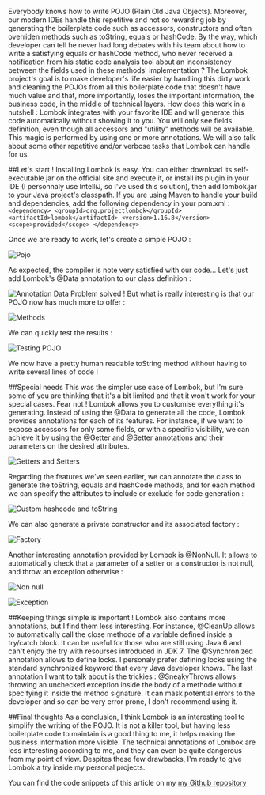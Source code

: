 Everybody knows how to write POJO (Plain Old Java Objects). Moreover, our modern IDEs handle this repetitive and not so rewarding job by generating the boilerplate code such as accessors, constructors and often overriden methods such as toString, equals or hashCode.
By the way, which developer can tell he never had long debates with his team about how to write a satisfying equals or hashCode method, who never received a notification from his static code analysis tool about an inconsistency between the fields used in these methods' implementation ?
The Lombok project's goal is to make developer's life easier by handling this dirty work and cleaning the POJOs from all this boilerplate code that doesn't have much value and that, more importantly, loses the important information, the business code, in the middle of technical layers. How does this work in a nutshell : Lombok integrates with your favorite IDE and will generate this code automatically without showing it to you. You will only see fields definition, even though all accessors and "utility" methods will be available. This magic is performed by using one or more annotations.
We will also talk about some other repetitive and/or verbose tasks that Lombok can handle for us.

##Let's start !
Installing Lombok is easy. You can either download its self-executable jar on the official site and execute it, or install its plugin in your IDE (I personnaly use IntelliJ, so I've used this solution), then add lombok.jar to your Java project's classpath. If you are using Maven to handle your build and dependencies, add the following dependency in your pom.xml :
`<dependency>
<groupId>org.projectlombok</groupId>
<artifactId>lombok</artifactId>
<version>1.16.8</version>
<scope>provided</scope>
</dependency>`


Once we are ready to work, let's create a simple POJO :

![Pojo](https://www.christopheschreiber.fr/blog/wp-content/uploads/2017/04/image1.png)

As expected, the compiler is note very satisfied with our code... Let's just add Lombok's @Data annotation to our class definition :

![Annotation Data](https://www.christopheschreiber.fr/blog/wp-content/uploads/2017/04/image2.png)
Problem solved ! But what is really interesting is that our POJO now has much more to offer :

![Methods](https://www.christopheschreiber.fr/blog/wp-content/uploads/2017/04/image3.png)

We can quickly test the results :

![Testing POJO](https://www.christopheschreiber.fr/blog/wp-content/uploads/2017/04/image4.png)

We now have a pretty human readable toString method without having to write several lines of code !

##Special needs
This was the simpler use case of Lombok, but I'm sure some of you are thinking that it's a bit limited and that it won't work for your special cases. Fear not ! Lombok allows you to customise everything it's generating.
Instead of using the @Data to generate all the code, Lombok provides annotations for each of its features. For instance, if we want to expose accessors for only some fields, or with a specific visibility, we can achieve it by using the @Getter and @Setter annotations and their parameters on the desired attributes.

![Getters and Setters](https://www.christopheschreiber.fr/blog/wp-content/uploads/2017/04/image5.png)

Regarding the features we've seen earlier, we can annotate the class to generate the toString, equals and hashCode methods, and for each method we can specify the attributes to include or exclude for code generation :

![Custom hashcode and toString](https://www.christopheschreiber.fr/blog/wp-content/uploads/2017/04/image6.png)

We can also generate a private constructor and its associated factory :

![Factory](https://www.christopheschreiber.fr/blog/wp-content/uploads/2017/04/image7.png)

Another interesting annotation provided by Lombok is @NonNull. It allows to automatically check that a parameter of a setter or a constructor is not null, and throw an exception otherwise :

![Non null](https://www.christopheschreiber.fr/blog/wp-content/uploads/2017/04/image8.png)

![Exception](https://www.christopheschreiber.fr/blog/wp-content/uploads/2017/04/image9.png)

##Keeping things simple is important !
Lombok also contains more annotations, but I find them less interesting.
For instance, @CleanUp allows to automatically call the close methode of a variable defined inside a try/catch block. It can be useful for those who are still using Java 6 and can't enjoy the try with resourses introduced in JDK 7.
The @Synchronized annotation allows to define locks. I personaly prefer defining locks using the standard synchronized keyword that every Java developer knows.
The last annotation I want to talk about is the trickies : @SneakyThrows allows throwing an unchecked exception inside the body of a methode without specifying it inside the method signature. It can mask potential errors to the developer and so can be very error prone, I don't recommend using it.

##Final thoughts
As a conclusion, I think Lombok is an interesting tool to simplify the writing of the POJO. It is not a killer tool, but having less boilerplate code to maintain is a good thing to me, it helps making the business information more visible.
The technical annotations of Lombok are less interesting according to me, and they can even be quite dangerous from my point of view. Despites these few drawbacks, I'm ready to give Lombok a try inside my personal projects.

You can find the code snippets of this article on my [my Github repository](https://github.com/ChristopheSchreiber/LombokPOC)
